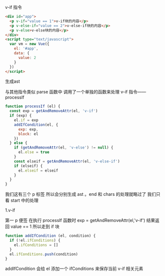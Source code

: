 v-if 指令

```html
<div id="app">
  <p v-if="value == 1">v-if块的内容</p>
  <p v-else-if="value == 2">v-else-if块的内容</p>
  <p v-else>v-else块的内容</p>
</div>
<script type="text/javascript">
  var vm = new Vue({
	el: '#app',
	data: {
	  value: 2
	}
  })
</script>
```

生成ast

与其他指令类似 parse 函数中 调用了一个单独的函数来处理 v-if 指令——processIf

```javascript
function processIf (el) {
  const exp = getAndRemoveAttr(el, 'v-if')
  if (exp) {
    el.if = exp
    addIfCondition(el, {
      exp: exp,
      block: el
    })
  } else {
    if (getAndRemoveAttr(el, 'v-else') != null) {
      el.else = true
    }
    const elseif = getAndRemoveAttr(el, 'v-else-if')
    if (elseif) {
      el.elseif = elseif
    }
  }
}
```

我们这有三个 p 标签 所以会分别生成 ast 。end 和 chars 的处理就略过了 我们只看 start 中的处理

1.v-if

第一 p 便签 在执行 processIf 函数时 exp = getAndRemoveAttr(el,'v-if') 结果返回 value == 1 所以走到 if 块

```javascript
function addIfCondition (el, condition) {
  if (!el.ifConditions) {
    el.ifConditions = []
  }
  el.ifConditions.push(condition)
}
```

addIfCondition 会给 el 添加一个 ifConditions 来保存当前 v-if 相关元素


